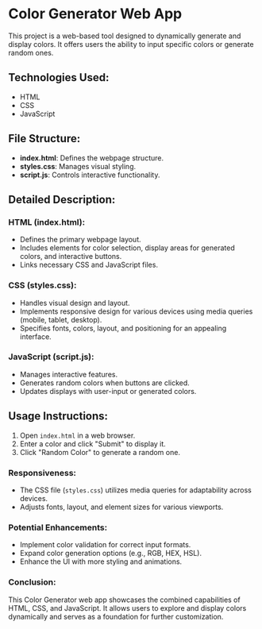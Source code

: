 # Color Generator Web App

This project is a web-based tool designed to dynamically generate and display colors. It offers users the ability to input specific colors or generate random ones.

## Technologies Used:
- HTML
- CSS
- JavaScript

## File Structure:
- **index.html**: Defines the webpage structure.
- **styles.css**: Manages visual styling.
- **script.js**: Controls interactive functionality.

## Detailed Description:

### HTML (index.html):
- Defines the primary webpage layout.
- Includes elements for color selection, display areas for generated colors, and interactive buttons.
- Links necessary CSS and JavaScript files.

### CSS (styles.css):
- Handles visual design and layout.
- Implements responsive design for various devices using media queries (mobile, tablet, desktop).
- Specifies fonts, colors, layout, and positioning for an appealing interface.

### JavaScript (script.js):
- Manages interactive features.
- Generates random colors when buttons are clicked.
- Updates displays with user-input or generated colors.

## Usage Instructions:
1. Open `index.html` in a web browser.
2. Enter a color and click "Submit" to display it.
3. Click "Random Color" to generate a random one.

### Responsiveness:
- The CSS file (`styles.css`) utilizes media queries for adaptability across devices.
- Adjusts fonts, layout, and element sizes for various viewports.

### Potential Enhancements:
- Implement color validation for correct input formats.
- Expand color generation options (e.g., RGB, HEX, HSL).
- Enhance the UI with more styling and animations.

### Conclusion:
This Color Generator web app showcases the combined capabilities of HTML, CSS, and JavaScript. It allows users to explore and display colors dynamically and serves as a foundation for further customization.
